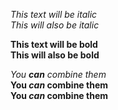 *This text will be italic*<br>
_This will also be italic_

**This text will be bold**<br>
__This will also be bold__

_You **can** combine them_<br>
__You *can* combine them__<br>
**You _can_ combine them**

